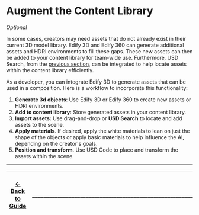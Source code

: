 # **Augment the Content Library**

*Optional* 

In some cases, creators may need assets that do not already exist in their current 3D model library. Edify 3D and Edify 360 can generate additional assets and HDRI environments to fill these gaps. These new assets can then be added to your content library for team-wide use. Furthermore, USD Search, from the [previous section](./scene_layout.md), can be integrated to help locate assets within the content library efficiently. 

As a developer, you can integrate Edify 3D to generate assets that can be used in a composition. Here is a workflow to incorporate this functionality:

1. **Generate 3d objects**: Use Edify 3D or Edify 360 to create new assets or HDRI environments.  
2. **Add to content library**: Store generated assets in your content library.  
3. **Import assets:** Use drag-and-drop or **USD Search** to locate and add assets to the scene.  
4. **Apply materials**. If desired, apply the white materials to lean on just the shape of the objects or apply basic materials to help influence the AI, depending on the creator's goals.   
5. **Position and transform**. Use USD Code to place and transform the assets within the scene.

----
| [&larr; Back to Guide](../README.md) |___________________________________________________________________________  | [Next (Scene Structure & Assets) &rarr;](./scene_struc.md)|
|-------------------------------|--|---------------------------------------------|